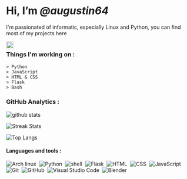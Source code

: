# Hi, I’m *@augustin64*
I'm passionated of informatic, especially Linux and Python, you can find most of my projects here

<a href="https://discordapp.com/user/522304532756037633">
  <img align="left" alt="augustin64#8544" width="21px" src="https://raw.githubusercontent.com/anuraghazra/anuraghazra/master/assets/discord-round.svg" />
</a>  

# 

### Things I'm working on :
```
> Python
> JavaScript
> HTML & CSS
> Flask
> Bash
```

### GitHub Analytics :
 
![github stats](https://github-readme-stats.vercel.app/api?username=augustin64&theme=react&show_icons=true)

![Streak Stats](https://github-readme-streak-stats.herokuapp.com/?user=augustin64&theme=react)

![Top Langs](https://github-readme-stats.vercel.app/api/top-langs/?username=augustin64&theme=react&show_icons=true&layout=compact)


#### Languages and tools :  
![Arch linux](https://img.shields.io/badge/-Arch_Linux-141a20?logo=arch-linux)&nbsp;
![Python](https://img.shields.io/badge/-Python-141a20?logo=python)&nbsp;
![shell](https://img.shields.io/badge/-Shell_Script-141a20)&nbsp;
![Flask](https://img.shields.io/badge/-Flask-141a20?logo=flask)&nbsp;
![HTML](https://img.shields.io/badge/-HTML-141a20?logo=HTML5)&nbsp;
![CSS](https://img.shields.io/badge/-CSS-141a20?logo=CSS3&logoColor=1572B6)&nbsp;
![JavaScript](https://img.shields.io/badge/-JavaScript-141a20?logo=javascript)&nbsp;
![Git](https://img.shields.io/badge/-Git-141a20?logo=git)&nbsp;
![GitHub](https://img.shields.io/badge/-GitHub-141a20?logo=github)&nbsp;
![Visual Studio Code](https://img.shields.io/badge/-Visual%20Studio%20Code-141a20?logo=visual-studio-code&logoColor=007ACC)&nbsp;
![Blender](https://img.shields.io/badge/-blender-141a20?logo=blender)&nbsp;
